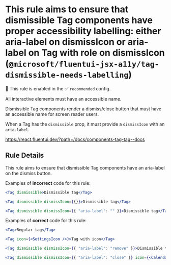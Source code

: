 # This rule aims to ensure that dismissible Tag components have proper accessibility labelling: either aria-label on dismissIcon or aria-label on Tag with role on dismissIcon (`@microsoft/fluentui-jsx-a11y/tag-dismissible-needs-labelling`)

💼 This rule is enabled in the ✅ `recommended` config.

<!-- end auto-generated rule header -->

All interactive elements must have an accessible name.

Dismissible Tag components render a dismiss/close button that must have an accessible name for screen reader users.

When a Tag has the `dismissible` prop, it must provide a `dismissIcon` with an `aria-label`.

<https://react.fluentui.dev/?path=/docs/components-tag-tag--docs>

## Rule Details

This rule aims to ensure that dismissible Tag components have an aria-label on the dismiss button.

Examples of **incorrect** code for this rule:

```jsx
<Tag dismissible>Dismissible tag</Tag>
```

```jsx
<Tag dismissible dismissIcon={{}}>Dismissible tag</Tag>
```

```jsx
<Tag dismissible dismissIcon={{ "aria-label": "" }}>Dismissible tag</Tag>
```

Examples of **correct** code for this rule:

```jsx
<Tag>Regular tag</Tag>
```

```jsx
<Tag icon={<SettingsIcon />}>Tag with icon</Tag>
```

```jsx
<Tag dismissible dismissIcon={{ "aria-label": "remove" }}>Dismissible tag</Tag>
```

```jsx
<Tag dismissible dismissIcon={{ "aria-label": "close" }} icon={<CalendarMonthRegular />}>Tag with icon</Tag>
```
